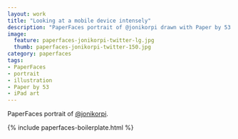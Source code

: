 ```yaml
---
layout: work
title: "Looking at a mobile device intensely"
description: "PaperFaces portrait of @jonikorpi drawn with Paper by 53 on an iPad."
image: 
  feature: paperfaces-jonikorpi-twitter-lg.jpg
  thumb: paperfaces-jonikorpi-twitter-150.jpg
category: paperfaces
tags: 
- PaperFaces
- portrait
- illustration
- Paper by 53
- iPad art
---
```


PaperFaces portrait of [@jonikorpi](http://twitter.com/jonikorpi).

{% include paperfaces-boilerplate.html %}